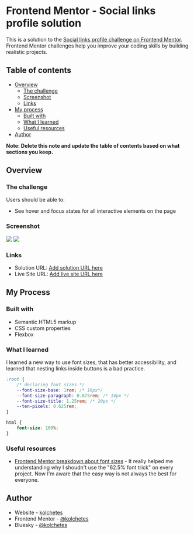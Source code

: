 # Frontend Mentor - Social links profile solution

This is a solution to the [Social links profile challenge on Frontend Mentor](https://www.frontendmentor.io/challenges/social-links-profile-UG32l9m6dQ). Frontend Mentor challenges help you improve your coding skills by building realistic projects. 

## Table of contents

- [Overview](#overview)
  - [The challenge](#the-challenge)
  - [Screenshot](#screenshot)
  - [Links](#links)
- [My process](#my-process)
  - [Built with](#built-with)
  - [What I learned](#what-i-learned)
  - [Useful resources](#useful-resources)
- [Author](#author)

**Note: Delete this note and update the table of contents based on what sections you keep.**

## Overview

### The challenge

Users should be able to:

- See hover and focus states for all interactive elements on the page

### Screenshot

![](./desktop.png)
![](./mobile.png)

### Links

- Solution URL: [Add solution URL here](https://www.frontendmentor.io/solutions/social-profile-with-semantic-html-and-acessibility-cPESNtkYW0)
- Live Site URL: [Add live site URL here](https://kolchetes.github.io/social-links-profile/)

## My Process

### Built with

- Semantic HTML5 markup
- CSS custom properties
- Flexbox

### What I learned

I learned a new way to use font sizes, that has better accessibility, and learned that nesting links inside buttons is a bad practice.

```css
:root {
    /* declaring font sizes */
    --font-size-base: 1rem; /* 16px*/
    --font-size-paragraph: 0.875rem; /* 14px */
    --font-size-title: 1.25rem; /* 20px */
    --ten-pixels: 0.625rem;
}

html {
    font-size: 100%;
} 
```

### Useful resources

- [Frontend Mentor breakdown about font sizes](https://bsky.app/profile/frontendmentor.io/post/3lsebbsj53423) - It really helped me understanding why I shoudn't use the "62.5% font trick" on every project. Now I'm aware that the easy way is not always the best for everyone.

## Author

- Website - [kolchetes](https://github.com/kolchetes)
- Frontend Mentor - [@kolchetes](https://www.frontendmentor.io/profile/kolchetes)
- Bluesky - [@kolchetes](https://bsky.app/profile/kolchetes.bsky.social)
